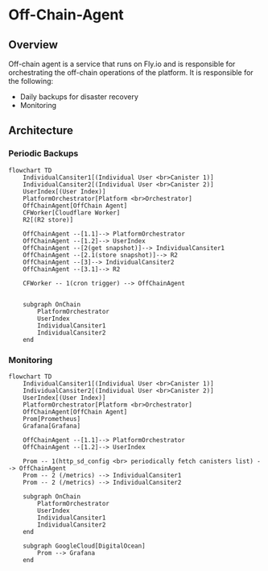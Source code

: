 # Off-Chain-Agent

## Overview

Off-chain agent is a service that runs on Fly.io and is responsible for orchestrating the off-chain operations of the platform. It is responsible for the following:

- Daily backups for disaster recovery
- Monitoring

## Architecture 

### Periodic Backups

```mermaid
flowchart TD
    IndividualCansiter1[(Individual User <br>Canister 1)]
    IndividualCansiter2[(Individual User <br>Canister 2)]
    UserIndex[(User Index)]
    PlatformOrchestrator[Platform <br>Orchestrator]
    OffChainAgent[OffChain Agent]
    CFWorker[Cloudflare Worker]
    R2[(R2 store)]

    OffChainAgent --[1.1]--> PlatformOrchestrator
    OffChainAgent --[1.2]--> UserIndex
    OffChainAgent --[2(get snapshot)]--> IndividualCansiter1
    OffChainAgent --[2.1(store snapshot)]--> R2
    OffChainAgent --[3]--> IndividualCansiter2
    OffChainAgent --[3.1]--> R2

    CFWorker -- 1(cron trigger) --> OffChainAgent


    subgraph OnChain
        PlatformOrchestrator
        UserIndex
        IndividualCansiter1
        IndividualCansiter2
    end
```

### Monitoring

```mermaid
flowchart TD
    IndividualCansiter1[(Individual User <br>Canister 1)]
    IndividualCansiter2[(Individual User <br>Canister 2)]
    UserIndex[(User Index)]
    PlatformOrchestrator[Platform <br>Orchestrator]
    OffChainAgent[OffChain Agent]
    Prom[Prometheus]
    Grafana[Grafana]

    OffChainAgent --[1.1]--> PlatformOrchestrator
    OffChainAgent --[1.2]--> UserIndex

    Prom -- 1(http_sd_config <br> periodically fetch canisters list) --> OffChainAgent
    Prom -- 2 (/metrics) --> IndividualCansiter1
    Prom -- 2 (/metrics) --> IndividualCansiter2

    subgraph OnChain
        PlatformOrchestrator
        UserIndex
        IndividualCansiter1
        IndividualCansiter2
    end

    subgraph GoogleCloud[DigitalOcean]
        Prom --> Grafana
    end
```
